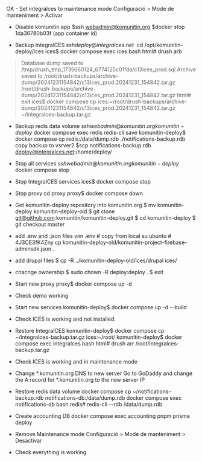OK - Set integralces to maintenance mode
Configuració > Mode de manteniment > Activar

- Disable komunitin app
$ssh webadmin@komunitin.org
$docker stop 1da36780b03f (app container id)

- Backup IntegralCES
$ssh deploy@integralces.net
~$ cd /opt/komunitin-deploy/ices
ices$ docker compose exec ices bash
html# drush arb
> Database dump saved to /tmp/drush_tmp_1735660124_6774125c01fda/c13ices_prod.sql
> Archive saved to /root/drush-backups/archive-dump/20241231154842/c13ices_prod.20241231_154842.tar.gz
/root/drush-backups/archive-dump/20241231154842/c13ices_prod.20241231_154842.tar.gz
html# exit
ices$ docker compose cp ices:~/root/drush-backups/archive-dump/20241231154842/c13ices_prod.20241231_154842.tar.gz ~/integralces-backup.tar.gz

- Backup redis data volume
$ssh webadmin@komunitin.org
komunitin-deploy$ docker compose exec redis redis-cli save 
komunitin-deploy$ docker compose cp redis:/data/dump.rdb ./notifications-backup.rdb
copy backup to vsrver2
$scp notifications-backup.rdb deploy@integralces.net:/home/deploy/


- Stop all services
$ssh webadmin@komunitin.org
komunitin-deploy$ docker compose stop

- Stop IntegralCES services
ices$ docker compose stop

- Stop proxy
cd proxy
proxy$ docker compose down

- Get komunitin-deploy repository into komunitin.org
$ mv komunitin-deploy komunitin-deploy-old
$ git clone git@github.com:komunitin/komunitin-deploy.git
$ cd komunitin-deploy
$ git checkout master

- add .env and .json files
vim .env # copy from local
su ubuntu # 4J3CE3fK4Zny
cp komunitin-deploy-old/komunitin-project-firebase-adminsdk.json .

- add drupal files
$ cp -R ../komunitin-deploy-old/ices/drupal ices/
- chacnge ownership
$ sudo chown -R deploy:deploy .
$ exit

- Start new proxy
proxy$ docker compose up -d

- Check demo working

- Start new services
komunitin-deploy$ docker compose up -d --build

- Check ICES is working and not installed.

- Restore IntegralCES
komunitin-deploy$ docker compose cp ~/integralces-backup.tar.gz ices:~/root/
komunitin-deploy$ docker compose exec integralces bash
html# drush arr /root/integralces-backup.tar.gz

- Check ICES is working and in maintenance mode

- Change *.komunitin.org DNS to new server
Go to GoDaddy and change the A record for *.komunitin.org to the new server IP

- Restore redis data volume
docker compose cp ~/notifications-backup.rdb notifications-db:/data/dump.rdb
docker compose exec notifications-db bash
redis# redis-cli --rdb /data/dump.rdb

- Create accounting DB
docker compose exec accounting pnpm prisma deploy

- Remove Maintenance mode
Configuració > Mode de manteniment > Desactivar

- Check everything is working













